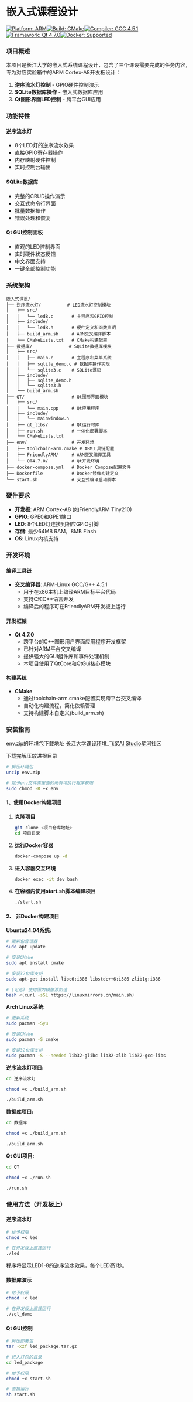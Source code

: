 # 嵌入式课程设计

[![Platform: ARM](https://img.shields.io/badge/Platform-ARM-blue.svg)](https://www.arm.com/)[![Build: CMake](https://img.shields.io/badge/Build-CMake-green.svg)](https://cmake.org/)[![Compiler: GCC 4.5.1](https://img.shields.io/badge/Compiler-GCC%204.5.1-orange.svg)](https://gcc.gnu.org/)[![Framework: Qt 4.7.0](https://img.shields.io/badge/Framework-Qt%204.7.0-41CD52.svg)](https://www.qt.io/)[![Docker: Supported](https://img.shields.io/badge/Docker-Supported-2496ED.svg)](https://www.docker.com/)

### 项目概述

本项目是长江大学的嵌入式系统课程设计，包含了三个课设需要完成的任务内容，专为对应实验箱中的ARM Cortex-A8开发板设计：

1. **逆序流水灯控制** - GPIO硬件控制演示
2. **SQLite数据库操作** - 嵌入式数据库应用
3. **Qt图形界面LED控制** - 跨平台GUI应用

### 功能特性

#### 逆序流水灯

- 8个LED灯的逆序流水效果
- 直接GPIO寄存器操作
- 内存映射硬件控制
- 实时控制台输出

#### SQLite数据库

- 完整的CRUD操作演示
- 交互式命令行界面
- 批量数据操作
- 错误处理和恢复

#### Qt GUI控制面板

- 直观的LED控制界面
- 实时硬件状态反馈
- 中文界面支持
- 一键全部控制功能

### 系统架构

```
嵌入式课设/
├── 逆序流水灯/          # LED流水灯控制模块
│   ├── src/
│   │   └── led8.c       # 主程序和GPIO控制
│   ├── include/
│   │   └── led8.h       # 硬件定义和函数声明
│   ├── build_arm.sh     # ARM交叉编译脚本
│   └── CMakeLists.txt   # CMake构建配置
├── 数据库/              # SQLite数据库模块
│   ├── src/
│   │   ├── main.c       # 主程序和菜单系统
│   │   ├── sqlite_demo.c # 数据库操作实现
│   │   └── sqlite3.c    # SQLite源码
│   ├── include/
│   │   ├── sqlite_demo.h
│   │   └── sqlite3.h
│   └── build_arm.sh
├── QT/                  # Qt图形界面模块
│   ├── src/
│   │   └── main.cpp     # Qt应用程序
│   ├── include/
│   │   └── mainwindow.h
│   ├── qt_libs/         # Qt运行时库
│   ├── run.sh           # 一体化部署脚本
│   └── CMakeLists.txt
├── env/                 # 开发环境
│   ├── toolchain-arm.cmake # ARM工具链配置
│   ├── FriendlyARM/     # ARM交叉编译工具
│   └── QT4.7.0/         # Qt开发环境
├── docker-compose.yml   # Docker Compose配置文件
├── Dockerfile           # Docker镜像构建定义
└── start.sh             # 交互式编译启动脚本
```

### 硬件要求

- **开发板**: ARM Cortex-A8 (如FriendlyARM Tiny210)
- **GPIO**: GPE0和GPE1端口
- **LED**: 8个LED灯连接到相应GPIO引脚
- **存储**: 最少64MB RAM，8MB Flash
- **OS**: Linux内核支持

### 开发环境

#### 编译工具链

- **交叉编译器**: ARM-Linux GCC/G++ 4.5.1
  - 用于在x86主机上编译ARM目标平台代码
  - 支持C和C++语言开发
  - 编译后的程序可在FriendlyARM开发板上运行

#### 开发框架

- **Qt 4.7.0**
  - 跨平台的C++图形用户界面应用程序开发框架
  - 已针对ARM平台交叉编译
  - 提供强大的GUI组件库和事件处理机制
  - 本项目使用了QtCore和QtGui核心模块

#### 构建系统

- **CMake**
  - 通过toolchain-arm.cmake配置实现跨平台交叉编译
  - 自动化构建流程，简化依赖管理
  - 支持构建脚本自定义(build_arm.sh)

### 安装指南

env.zip的环境包下载地址 [长江大学课设环境_飞桨AI Studio星河社区](https://aistudio.baidu.com/datasetdetail/342360)

下载完解压放进根目录

```bash
# 解压环境包
unzip env.zip

# 赋予env文件夹里面的所有可执行程序权限
sudo chmod -R +x env
```

#### 1、使用Docker构建项目

1. **克隆项目**

   ```bash
   git clone <项目仓库地址>
   cd 项目目录
   ```

3. **运行Docker容器**

   ```bash
   docker-compose up -d
   ```

4. **进入容器交互环境**

   ```bash
   docker exec -it dev bash
   ```

4. **在容器内使用start.sh脚本编译项目**

   ```bash
   ./start.sh
   ```



#### 2、 非Docker构建项目

**Ubuntu24.04系统:**

```bash
# 更新包管理器
sudo apt update

# 安装CMake
sudo apt install cmake

# 安装32位库支持
sudo apt-get install libc6:i386 libstdc++6:i386 zlib1g:i386

# (可选) 使用国内镜像源加速
bash <(curl -sSL https://linuxmirrors.cn/main.sh)
```

**Arch Linux系统:**

```bash
# 更新系统
sudo pacman -Syu

# 安装CMake
sudo pacman -S cmake

# 安装32位库支持
sudo pacman -S --needed lib32-glibc lib32-zlib lib32-gcc-libs
```

**逆序流水灯项目:**

```bash
cd 逆序流水灯

chmod +x ./build_arm.sh

./build_arm.sh
```

**数据库项目:**

```bash
cd 数据库

chmod +x ./build_arm.sh

./build_arm.sh
```

**Qt GUI项目:**

```bash
cd QT

chmod +x ./run.sh

./run.sh
```

### 使用方法（开发板上）

#### 逆序流水灯

```bash
# 给予权限
chmod +x led

# 在开发板上直接运行
./led
```

程序将显示LED1-8的逆序流水效果，每个LED亮1秒。

#### 数据库演示

```bash
# 给予权限
chmod +x led

# 在开发板上直接运行
./sql_demo
```

#### Qt GUI控制

```bash
# 解压部署包
tar -xzf led_package.tar.gz

# 进入打包的目录
cd led_package

# 给予权限
chmod +x start.sh

# 直接运行
sh start.sh
```
